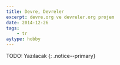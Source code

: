 ```yaml
---
title: Devre, Devreler
excerpt: devre.org ve devreler.org projem
date: 2014-12-26
tags:
    - tr
aytype: hobby
---
```


TODO: Yazılacak
{: .notice--primary}
